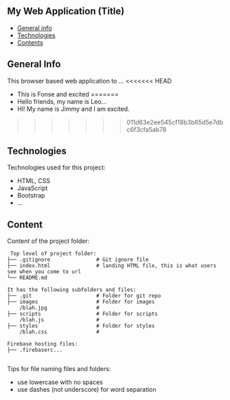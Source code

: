 ## My Web Application (Title)

* [General info](#general-info)
* [Technologies](#technologies)
* [Contents](#content)

## General Info
This browser based web application to ...
<<<<<<< HEAD
* This is Fonse and excited
=======
* Hello friends, my name is Leo...
* Hi! My name is Jimmy and I am excited.
>>>>>>> 011d63e2ee545cf18b3b65d5e7dbc6f3cfa5ab78
	
## Technologies
Technologies used for this project:
* HTML, CSS
* JavaScript
* Bootstrap 
* ...
	
## Content
Content of the project folder:

```
 Top level of project folder: 
├── .gitignore               # Git ignore file
├── index.html               # landing HTML file, this is what users see when you come to url
└── README.md

It has the following subfolders and files:
├── .git                     # Folder for git repo
├── images                   # Folder for images
    /blah.jpg                # 
├── scripts                  # Folder for scripts
    /blah.js                 # 
├── styles                   # Folder for styles
    /blah.css                # 

Firebase hosting files: 
├── .firebaserc...


```

Tips for file naming files and folders:
* use lowercase with no spaces
* use dashes (not underscore) for word separation


